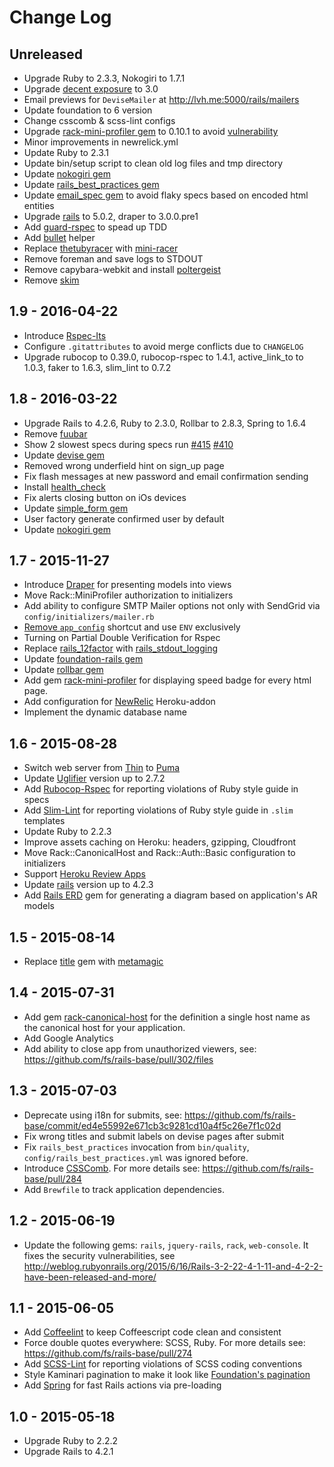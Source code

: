 # Change Log

## Unreleased

- Upgrade Ruby to 2.3.3, Nokogiri to 1.7.1
- Upgrade [decent exposure](https://github.com/hashrocket/decent_exposure) to 3.0
- Email previews for `DeviseMailer` at http://lvh.me:5000/rails/mailers
- Update foundation to 6 version
- Change csscomb & scss-lint configs
- Upgrade [rack-mini-profiler gem](https://github.com/MiniProfiler/rack-mini-profiler) to 0.10.1 to avoid [vulnerability](https://github.com/MiniProfiler/rack-mini-profiler/commit/4273771d65f1a7411e3ef5843329308d0e2d257c)
- Minor improvements in newrelick.yml
- Update Ruby to 2.3.1
- Update bin/setup script to clean old log files and tmp directory
- Update [nokogiri gem](https://github.com/sparklemotion/nokogiri)
- Update [rails_best_practices gem](https://github.com/railsbp/rails_best_practices)
- Update [email_spec gem](https://github.com/email-spec/email-spec) to avoid flaky specs based on encoded html entities
- Upgrade [rails](https://github.com/rails/rails) to 5.0.2, draper to 3.0.0.pre1
- Add [guard-rspec](https://github.com/guard/guard-rspec) to spead up TDD
- Add [bullet](https://github.com/flyerhzm/bullet) helper
- Replace [thetubyracer](https://github.com/cowboyd/therubyracer) with [mini-racer](https://github.com/discourse/mini_racer)
- Remove foreman and save logs to STDOUT
- Remove capybara-webkit and install [poltergeist](https://github.com/teampoltergeist/poltergeist)
- Remove [skim](https://github.com/appjudo/skim)

## 1.9 - 2016-04-22

- Introduce [Rspec-Its](https://github.com/rspec/rspec-its)
- Configure `.gitattributes` to avoid merge conflicts due to `CHANGELOG`
- Upgrade rubocop to 0.39.0, rubocop-rspec to 1.4.1, active_link_to to 1.0.3, faker to 1.6.3, slim_lint to 0.7.2

## 1.8 - 2016-03-22

- Upgrade Rails to 4.2.6, Ruby to 2.3.0, Rollbar to 2.8.3, Spring to 1.6.4
- Remove [fuubar](https://github.com/thekompanee/fuubar)
- Show 2 slowest specs during specs run [#415](https://github.com/fs/rails-base/pull/415) [#410](https://github.com/fs/rails-base/pull/410/files)
- Update [devise gem](https://github.com/plataformatec/devise)
- Removed wrong underfield hint on sign_up page
- Fix flash messages at new password and email confirmation sending
- Install [health_check](https://github.com/ianheggie/health_check)
- Fix alerts closing button on iOs devices
- Update [simple_form gem](https://github.com/plataformatec/simple_form)
- User factory generate confirmed user by default
- Update [nokogiri gem](https://github.com/sparklemotion/nokogiri)

## 1.7 - 2015-11-27

- Introduce [Draper](https://github.com/drapergem/draper) for presenting models into views
- Move Rack::MiniProfiler authorization to initializers
- Add ability to configure SMTP Mailer options not only with SendGrid via `config/initializers/mailer.rb`
- [Remove `app_config`](https://github.com/fs/rails-base/pull/342) shortcut and use `ENV` exclusively
- Turning on Partial Double Verification for Rspec
- Replace [rails_12factor](https://github.com/heroku/rails_12factor) with [rails_stdout_logging](https://github.com/heroku/rails_stdout_logging)
- Update [foundation-rails gem](https://github.com/zurb/foundation-rails)
- Update [rollbar gem](https://github.com/rollbar/rollbar-gem)
- Add gem [rack-mini-profiler](https://github.com/MiniProfiler/rack-mini-profiler) for displaying speed badge for every html page.
- Add configuration for [NewRelic](https://devcenter.heroku.com/articles/newrelic) Heroku-addon
- Implement the dynamic database name

## 1.6 - 2015-08-28

- Switch web server from [Thin](https://github.com/macournoyer/thin) to [Puma](https://github.com/puma/puma)
- Update [Uglifier](https://github.com/lautis/uglifier) version up to 2.7.2
- Add [Rubocop-Rspec](https://github.com/nevir/rubocop-rspec) for reporting violations of Ruby style guide in specs
- Add [Slim-Lint](https://github.com/sds/slim-lint) for reporting violations of Ruby style guide in `.slim` templates
- Update Ruby to 2.2.3
- Improve assets caching on Heroku: headers, gzipping, Cloudfront
- Move Rack::CanonicalHost and Rack::Auth::Basic configuration to initializers
- Support [Heroku Review Apps](https://devcenter.heroku.com/articles/github-integration#review-apps)
- Update [rails](https://github.com/rails/rails) version up to 4.2.3
- Add [Rails ERD](https://github.com/voormedia/rails-erd) gem for generating a diagram based on application's AR models

## 1.5 - 2015-08-14

- Replace [title](https://github.com/calebthompson/title) gem with [metamagic](https://github.com/lassebunk/metamagic)

## 1.4 - 2015-07-31

- Add gem [rack-canonical-host](https://github.com/tylerhunt/rack-canonical-host) for the definition a single host name as the canonical host for your application.
- Add Google Analytics
- Add ability to close app from unauthorized viewers, see: https://github.com/fs/rails-base/pull/302/files

## 1.3 - 2015-07-03

- Deprecate using i18n for submits, see: https://github.com/fs/rails-base/commit/ed4e55992e671cb3c9281cd10a4f5c26e7f1c02d
- Fix wrong titles and submit labels on devise pages after submit
- Fix `rails_best_practices` invocation from `bin/quality`, `config/rails_best_practices.yml` was ignored before.
- Introduce [CSSComb](https://github.com/csscomb/csscomb.js). For more details see: https://github.com/fs/rails-base/pull/284
- Add `Brewfile` to track application dependencies.

## 1.2 - 2015-06-19

- Update the following gems: `rails`, `jquery-rails`, `rack`, `web-console`. It fixes the security vulnerabilities, see http://weblog.rubyonrails.org/2015/6/16/Rails-3-2-22-4-1-11-and-4-2-2-have-been-released-and-more/

## 1.1 - 2015-06-05

- Add [Coffeelint](https://github.com/zmbush/coffeelint-ruby) to keep Coffeescript code clean and consistent
- Force double quotes everywhere: SCSS, Ruby. For more details see: https://github.com/fs/rails-base/pull/274
- Add [SCSS-Lint](https://github.com/brigade/scss-lint) for reporting violations of SCSS coding conventions
- Style Kaminari pagination to make it look like [Foundation's pagination](http://foundation.zurb.com/docs/v/4.3.2/components/pagination.html)
- Add [Spring](https://github.com/rails/spring) for fast Rails actions via pre-loading

## 1.0 - 2015-05-18

- Upgrade Ruby to 2.2.2
- Upgrade Rails to 4.2.1
